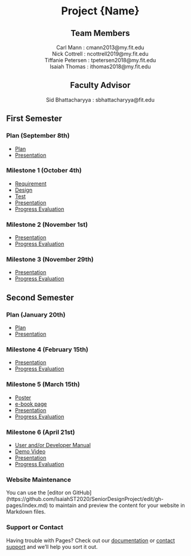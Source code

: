 <h1 align="center"> Project {Name} </h1>
<h2 align="center"> Team Members </h2>
<div align="center"> Carl Mann : cmann2013@my.fit.edu </div>
<div align="center"> Nick Cottrell : ncottrell2019@my.fit.edu </div>
<div align="center"> Tiffanie Petersen : tpetersen2018@my.fit.edu </div>
<div align="center"> Isaiah Thomas : ithomas2018@my.fit.edu </div>
<h2 align="center"> Faculty Advisor </h2>
<div align="center"> Sid Bhattacharyya : sbhattacharyya@fit.edu </div>


## First Semester

### Plan (September 8th)
* [Plan](google.com)
* [Presentation](google.com)

### Milestone 1 (October 4th)
* [Requirement](google.com)
* [Design](google.com)
* [Test](google.com)
* [Presentation](google.com)
* [Progress Evaluation](google.com)

### Milestone 2 (November 1st)
* [Presentation](google.com)
* [Progress Evaluation](google.com)

### Milestone 3 (November 29th)
* [Presentation](google.com)
* [Progress Evaluation](google.com)


## Second Semester

### Plan (January 20th)
* [Plan](google.com)
* [Presentation](google.com)

### Milestone 4 (February 15th)
* [Presentation](google.com)
* [Progress Evaluation](google.com)

### Milestone 5 (March 15th)
* [Poster](google.com)
* [e-book page](google.com)
* [Presentation](google.com)
* [Progress Evaluation](google.com)

### Milestone 6 (April 21st)
* [User and/or Developer Manual](google.com)
* [Demo Video](google.com)
* [Presentation](google.com)
* [Progress Evaluation](google.com)

<h3 align="left"> Website Maintenance </h3>
You can use the [editor on GitHub](https://github.com/IsaiahST2020/SeniorDesignProject/edit/gh-pages/index.md) to maintain and preview the content for your website in Markdown files.


### Support or Contact

Having trouble with Pages? Check out our [documentation](https://docs.github.com/categories/github-pages-basics/) or [contact support](https://support.github.com/contact) and we’ll help you sort it out.
